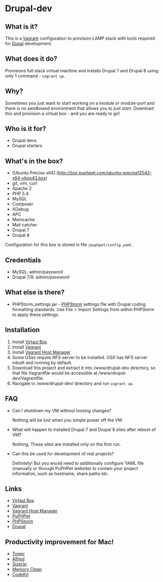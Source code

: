Drupal-dev
==========

What is it?
-----------
This is a [Vagrant](http://www.vagrantup.com/) configuration to provision LAMP stack with tools required for [Dupal](https://www.drupal.org) development.

What does it do?
----------------
Provisions full stack virtual machine and installs Drupal 7 and Drupal 8 using only 1 command - `vagrant up`.

Why?
----
Sometimes you just want to start working on a module or module-port and there
is no sandboxed environment that allows you to just start.
Download this and provision a virtual box - and you are ready to go!

Who is it for?
--------------
* Drupal devs
* Drupal starters

What's in the box?
------------------
* [Ubuntu Precise x64] (http://box.puphpet.com/ubuntu-precise12042-x64-vbox43.box)
* git, vim, curl
* Apache 2
* PHP 5.4
* MySQL
* Composer
* XDebug
* APC
* Memcache
* Mail catcher
* Drupal 7
* Drupal 8

Configuration for this box is stored in file `/puphpet/config.yaml`.

Credentials
-----------
* MySQL: admin/password
* Drupal 7/8: admin/password

What else is there?
-------------------
* PHPStorm_settings.jar - [PHPStorm](http://www.jetbrains.com/phpstorm/) settings file with Drupal coding formatting standards.
  Use File > Import Settings from within PHPStorm to apply these settings.

Installation
------------
1. Install [Virtaul Box](https://www.virtualbox.org/)
2. Install [Vagrant](http://www.vagrantup.com/)
3. Install [Vagrant Host Manager](https://github.com/smdahlen/vagrant-hostmanager)
4. Some OSes require NFS server to be installed. OSX has NFS server inbuilt and running by default.
5. Download this project and extract it into /www/drupal-dev directory, so that file Vagrantfile would be accessible at /www/drupal-dev/Vagrantfile.
5. Navigate to /www/drupal-dev/ directory and run `vagrant up`.

FAQ
---
* Can I shutdown my VM without loosing changes?
  
  Nothing will be lost when you simple power off the VM.  

* What will happen to installed Drupal 7 and Drupal 8 sites after reboot of VM?
  
  Nothing. These sites are installed only on the first run.

* Can this be used for development of real projects?
  
  Definitely! But you would need to additionally configure YAML file (manually or through PuPHPet website) to contain your project information, such as hostname, share paths etc.

Links
-----
* [Virtaul Box](https://www.virtualbox.org/)
* [Vagrant](http://www.vagrantup.com/)
* [Vagrant Host Manager](https://github.com/smdahlen/vagrant-hostmanager)
* [PuPHPet](https://puphpet.com/)
* [PHPStorm](http://www.jetbrains.com/phpstorm/)
* [Drupal](https://www.drupal.org)

Productivity improvement for Mac!
---------------------------------
* [Tower](http://www.git-tower.com/)
* [Alfred](http://www.alfredapp.com/)
* [SizeUp](https://www.irradiatedsoftware.com/sizeup/)
* [Memory Clean](https://itunes.apple.com/au/app/memory-clean/id451444120?mt=12)
* [CodeKit](https://incident57.com/codekit/)
